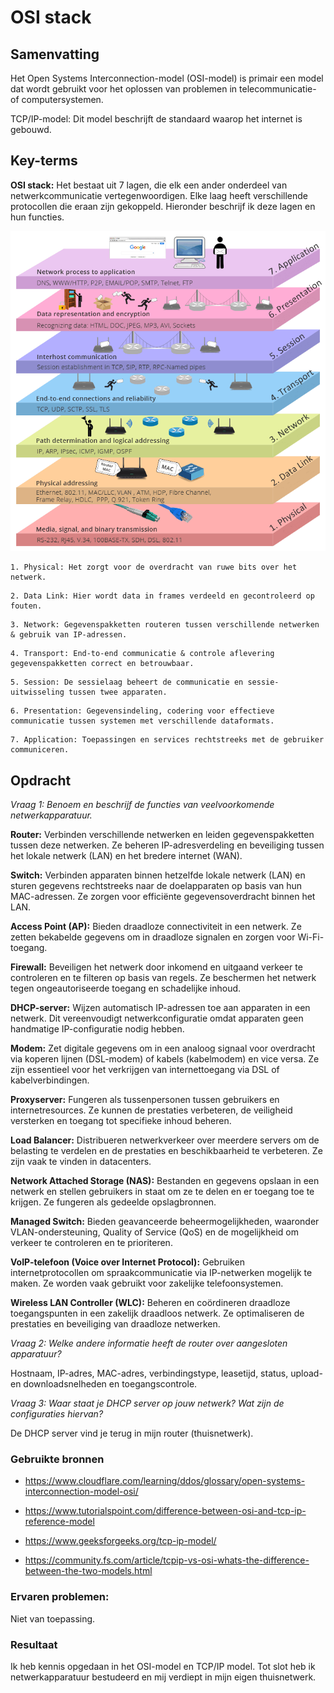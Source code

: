 # OSI stack

## Samenvatting
Het Open Systems Interconnection-model (OSI-model) is primair een model dat wordt gebruikt voor het oplossen van problemen in telecommunicatie- of computersystemen.

TCP/IP-model: Dit model beschrijft de standaard waarop het internet is gebouwd.



## Key-terms

**OSI stack:** Het bestaat uit 7 lagen, die elk een ander onderdeel van netwerkcommunicatie vertegenwoordigen. Elke laag heeft verschillende protocollen die eraan zijn gekoppeld. Hieronder beschrijf ik deze lagen en hun functies.

![Alt text](image-1.png)
```
1. Physical: Het zorgt voor de overdracht van ruwe bits over het netwerk.
```
```
2. Data Link: Hier wordt data in frames verdeeld en gecontroleerd op fouten.
```
```
3. Network: Gegevenspakketten routeren tussen verschillende netwerken & gebruik van IP-adressen.
```
```
4. Transport: End-to-end communicatie & controle aflevering gegevenspakketten correct en betrouwbaar.
```
```
5. Session: De sessielaag beheert de communicatie en sessie-uitwisseling tussen twee apparaten.
```
```
6. Presentation: Gegevensindeling, codering voor effectieve communicatie tussen systemen met verschillende dataformats.
```
```
7. Application: Toepassingen en services rechtstreeks met de gebruiker communiceren.
```


## Opdracht
*Vraag 1: Benoem en beschrijf de functies van veelvoorkomende netwerkapparatuur.*

**Router:**
Verbinden verschillende netwerken en leiden gegevenspakketten tussen deze netwerken. Ze beheren IP-adresverdeling en beveiliging tussen het lokale netwerk (LAN) en het bredere internet (WAN).

**Switch:**
Verbinden apparaten binnen hetzelfde lokale netwerk (LAN) en sturen gegevens rechtstreeks naar de doelapparaten op basis van hun MAC-adressen. Ze zorgen voor efficiënte gegevensoverdracht binnen het LAN.

**Access Point (AP):**
Bieden draadloze connectiviteit in een netwerk. Ze zetten bekabelde gegevens om in draadloze signalen en zorgen voor Wi-Fi-toegang.

**Firewall:**
Beveiligen het netwerk door inkomend en uitgaand verkeer te controleren en te filteren op basis van regels. Ze beschermen het netwerk tegen ongeautoriseerde toegang en schadelijke inhoud.

**DHCP-server:**
Wijzen automatisch IP-adressen toe aan apparaten in een netwerk. Dit vereenvoudigt netwerkconfiguratie omdat apparaten geen handmatige IP-configuratie nodig hebben.

**Modem:**
Zet digitale gegevens om in een analoog signaal voor overdracht via koperen lijnen (DSL-modem) of kabels (kabelmodem) en vice versa. Ze zijn essentieel voor het verkrijgen van internettoegang via DSL of kabelverbindingen.

**Proxyserver:**
Fungeren als tussenpersonen tussen gebruikers en internetresources. Ze kunnen de prestaties verbeteren, de veiligheid versterken en toegang tot specifieke inhoud beheren.

**Load Balancer:**
Distribueren netwerkverkeer over meerdere servers om de belasting te verdelen en de prestaties en beschikbaarheid te verbeteren. Ze zijn vaak te vinden in datacenters.

**Network Attached Storage (NAS):**
Bestanden en gegevens opslaan in een netwerk en stellen gebruikers in staat om ze te delen en er toegang toe te krijgen. Ze fungeren als gedeelde opslagbronnen.

**Managed Switch:**
Bieden geavanceerde beheermogelijkheden, waaronder VLAN-ondersteuning, Quality of Service (QoS) en de mogelijkheid om verkeer te controleren en te prioriteren.

**VoIP-telefoon (Voice over Internet Protocol):**
Gebruiken internetprotocollen om spraakcommunicatie via IP-netwerken mogelijk te maken. Ze worden vaak gebruikt voor zakelijke telefoonsystemen.

**Wireless LAN Controller (WLC):**
Beheren en coördineren draadloze toegangspunten in een zakelijk draadloos netwerk. Ze optimaliseren de prestaties en beveiliging van draadloze netwerken.

*Vraag 2: Welke andere informatie heeft de router over aangesloten apparatuur?*

Hostnaam, IP-adres, MAC-adres, verbindingstype, leasetijd, status, upload- en downloadsnelheden en toegangscontrole.

*Vraag 3: Waar staat je DHCP server op jouw netwerk? Wat zijn de configuraties hiervan?*

De DHCP server vind je terug in mijn router (thuisnetwerk).


### Gebruikte bronnen
- https://www.cloudflare.com/learning/ddos/glossary/open-systems-interconnection-model-osi/

- https://www.tutorialspoint.com/difference-between-osi-and-tcp-ip-reference-model

- https://www.geeksforgeeks.org/tcp-ip-model/

- https://community.fs.com/article/tcpip-vs-osi-whats-the-difference-between-the-two-models.html

### Ervaren problemen:

Niet van toepassing.

### Resultaat
Ik heb kennis opgedaan in het OSI-model en TCP/IP model. Tot slot heb ik netwerkapparatuur bestudeerd en mij verdiept in mijn eigen thuisnetwerk.
